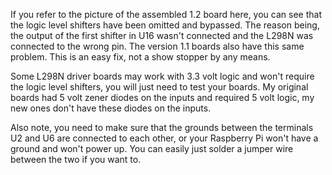 If you refer to the picture of the assembled 1.2 board here, you can see that the logic level shifters have been omitted and bypassed. The reason being, the output of the first shifter in U16 wasn't connected and the L298N was connected to the wrong pin. The version 1.1 boards also have this same problem. This is an easy fix, not a show stopper by any means.

Some L298N driver boards may work with 3.3 volt logic and won't require the logic level shifters, you will just need to test your boards. My original boards had 5 volt zener diodes on the inputs and required 5 volt logic, my new ones don't have these diodes on the inputs.

Also note, you need to make sure that the grounds between the terminals U2 and U6 are connected to each other, or your Raspberry Pi won't have a ground and won't power up. You can easily just solder a jumper wire between the two if you want to.
